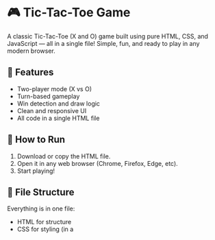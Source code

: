 # 🎮 Tic-Tac-Toe Game

A classic Tic-Tac-Toe (X and O) game built using pure HTML, CSS, and JavaScript — all in a single file! Simple, fun, and ready to play in any modern browser.

## 🧠 Features

- Two-player mode (X vs O)
- Turn-based gameplay
- Win detection and draw logic
- Clean and responsive UI
- All code in a single HTML file

## 🚀 How to Run

1. Download or copy the HTML file.
2. Open it in any web browser (Chrome, Firefox, Edge, etc).
3. Start playing!

## 📂 File Structure

Everything is in one file:
- HTML for structure
- CSS for styling (in a <style> tag)
- JavaScript for game logic (in a <script> tag)

## 📸 Screenshot

![Screenshot 2025-05-14 211816](https://github.com/user-attachments/assets/7d75369f-a2fc-4f9c-b3a9-95706bcb3a58)


## 🛠 Technologies Used

- HTML5
- CSS3
- JavaScript (Vanilla)


